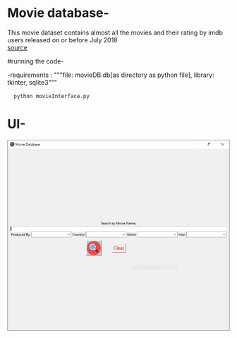 # Movie database-
   This movie dataset contains almost all the movies and their rating by imdb users released on or before July 2018  
   [source](https://www.kaggle.com/datasets/rounakbanik/the-movies-dataset)

#running the code-
   
   -requirements : 
   """file: movieDB.db[as directory as python file], 
   library: tkinter, sqlite3"""
   
   
      python movieInterface.py

# UI-
![Screenshot](UI_sample.PNG)
